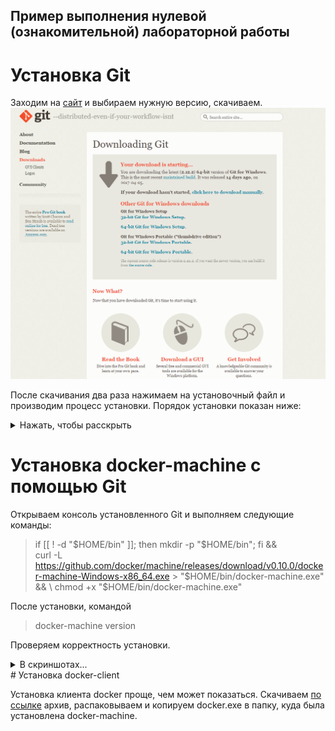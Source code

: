 
## Пример выполнения нулевой (ознакомительной) лабораторной работы 


# Установка Git
Заходим на [сайт](https://git-scm.com/download/win) и выбираем нужную версию, скачиваем.
![1](/images/1.png)

После скачивания два раза нажимаем на установочный файл и производим процесс установки.
Порядок установки показан ниже:

  <details>
    <summary>Нажать, чтобы расскрыть</summary><p>
<!-- alternative placement of p shown above -->

![](/images/2.png)![](/images/3.png)![](/images/4.png)![](/images/5.png)![](/images/6.png)![](/images/7.png)![](/images/8.png)![](/images/9.png)![](/images/10.png)![](/images/11.png)![](/images/12.png)

  </p>
  </details>

# Установка docker-machine с помощью Git

Открываем консоль установленного Git и выполняем следующие команды:
>if [[ ! -d "$HOME/bin" ]]; then mkdir -p "$HOME/bin"; fi && \
  curl -L https://github.com/docker/machine/releases/download/v0.10.0/docker-machine-Windows-x86_64.exe > "$HOME/bin/docker-machine.exe" && \
  chmod +x "$HOME/bin/docker-machine.exe" 
  
После установки, командой
> docker-machine version

Проверяем корректность установки.
[](/images/13.png)
  <details>
    <summary>В скриншотах...</summary><p>
<!-- alternative placement of p shown above -->

![](/images/13.png)![](/images/14.png)![](/images/15.png)![](/images/16.png)

  </p>
  </details>
# Установка docker-client

Установка клиента docker проще, чем может показаться. Скачиваем [по ссылке](https://get.docker.com/builds/Windows/x86_64/docker-17.04.0-ce.zip) архив, распаковываем и копируем docker.exe в папку, куда была установлена docker-machine.
